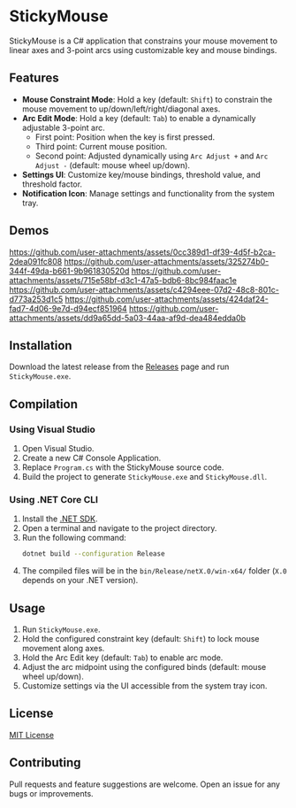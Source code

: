 # StickyMouse

StickyMouse is a C# application that constrains your mouse movement to linear axes and 3-point arcs using customizable key and mouse bindings.

## Features
- **Mouse Constraint Mode**: Hold a key (default: `Shift`) to constrain the mouse movement to up/down/left/right/diagonal axes.
- **Arc Edit Mode**: Hold a key (default: `Tab`) to enable a dynamically adjustable 3-point arc.
  - First point: Position when the key is first pressed.
  - Third point: Current mouse position.
  - Second point: Adjusted dynamically using `Arc Adjust +` and `Arc Adjust -` (default: mouse wheel up/down).
- **Settings UI**: Customize key/mouse bindings, threshold value, and threshold factor.
- **Notification Icon**: Manage settings and functionality from the system tray.

## Demos
https://github.com/user-attachments/assets/0cc389d1-df39-4d5f-b2ca-2dea091fc808
https://github.com/user-attachments/assets/325274b0-344f-49da-b661-9b961830520d
https://github.com/user-attachments/assets/715e58bf-d3c1-47a5-bdb6-8bc984faac1e
https://github.com/user-attachments/assets/c4294eee-07d2-48c8-801c-d773a253d1c5
https://github.com/user-attachments/assets/424daf24-fad7-4d06-9e7d-d94ecf851964
https://github.com/user-attachments/assets/dd9a65dd-5a03-44aa-af9d-dea484edda0b

## Installation
Download the latest release from the [Releases](https://github.com/Tophness/StickyMouse/releases) page and run `StickyMouse.exe`.

## Compilation
### Using Visual Studio
1. Open Visual Studio.
2. Create a new C# Console Application.
3. Replace `Program.cs` with the StickyMouse source code.
4. Build the project to generate `StickyMouse.exe` and `StickyMouse.dll`.

### Using .NET Core CLI
1. Install the [.NET SDK](https://dotnet.microsoft.com/download/dotnet).
2. Open a terminal and navigate to the project directory.
3. Run the following command:
   ```sh
   dotnet build --configuration Release
   ```
4. The compiled files will be in the `bin/Release/netX.0/win-x64/` folder (`X.0` depends on your .NET version).

## Usage
1. Run `StickyMouse.exe`.
2. Hold the configured constraint key (default: `Shift`) to lock mouse movement along axes.
3. Hold the Arc Edit key (default: `Tab`) to enable arc mode.
4. Adjust the arc midpoint using the configured binds (default: mouse wheel up/down).
5. Customize settings via the UI accessible from the system tray icon.

## License
[MIT License](LICENSE)

## Contributing
Pull requests and feature suggestions are welcome. Open an issue for any bugs or improvements.
